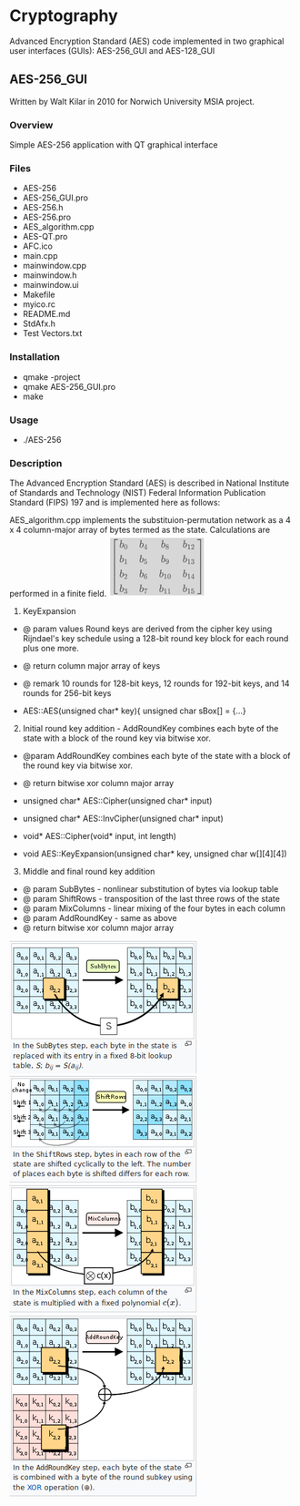 # Cryptography
Advanced Encryption Standard (AES) code implemented in two graphical user interfaces (GUIs): AES-256_GUI and AES-128_GUI

## AES-256_GUI
Written by Walt Kilar in 2010 for Norwich University MSIA project.

### Overview
Simple AES-256 application with QT graphical interface

### Files
* AES-256
* AES-256_GUI.pro
* AES-256.h
* AES-256.pro
* AES_algorithm.cpp
* AES-QT.pro
* AFC.ico
* main.cpp
* mainwindow.cpp
* mainwindow.h
* mainwindow.ui
* Makefile
* myico.rc
* README.md
* StdAfx.h
* Test Vectors.txt

### Installation
* qmake -project
* qmake AES-256_GUI.pro
* make

### Usage
* ./AES-256

### Description
The Advanced Encryption Standard (AES) is described in National Institute of Standards and Technology (NIST) Federal Information Publication Standard (FIPS) 197 and is implemented here as follows:

AES_algorithm.cpp implements the substituion-permutation network as a 4 x 4 column-major array of bytes termed as the state. Calculations are performed in a finite field.
![crypto state](/img/img1-state.png)

1. KeyExpansion 
* @ param values Round keys are derived from the cipher key using Rijndael's key schedule using a 128-bit round key block for each round plus one more.
* @ return column major array of keys
* @ remark 10 rounds for 128-bit keys, 12 rounds for 192-bit keys, and 14 rounds for 256-bit keys

* AES::AES(unsigned char* key){ unsigned char sBox[] = {...}

2. Initial round key addition - AddRoundKey combines each byte of the state with a block of the round key via bitwise xor.
* @param AddRoundKey combines each byte of the state with a block of the round key via bitwise xor.
* @ return bitwise xor column major array

* unsigned char* AES::Cipher(unsigned char* input)
* unsigned char* AES::InvCipher(unsigned char* input)
* void* AES::Cipher(void* input, int length)
* void AES::KeyExpansion(unsigned char* key, unsigned char w[][4][4])

3. Middle and final round key addition
 * @ param SubBytes - nonlinear substitution of bytes via lookup table
 * @ param ShiftRows - transposition of the last three rows of the state
 * @ param MixColumns - linear mixing of the four bytes in each column
 * @ param AddRoundKey - same as above
 * @ return bitwise xor column major array

![SubBytes](/img/img2-subbytes.png)
![ShiftRows](/img/img3-shiftrows.png)
![MixColumns](/img/img4-mixcolumns.png)
![AddRoundKey](img/img5-addroundkey.png)


